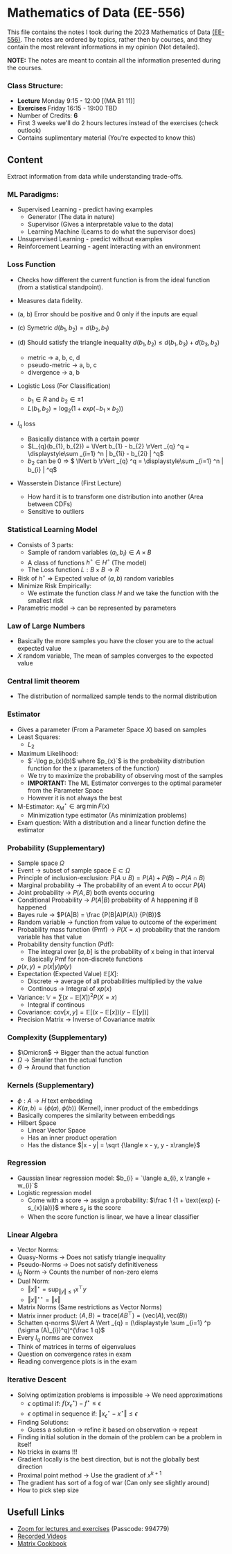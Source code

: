 # Mathematics of Data (EE-556)

This file contains the notes I took during the 2023 Mathematics of Data [(EE-556)](https://edu.epfl.ch/coursebook/en/mathematics-of-data-from-theory-to-computation-EE-556). The notes are ordered by topics, rather then by courses, and they contain the most relevant informations in my opinion (Not detailed).

**NOTE:** The notes are meant to contain all the information presented during the courses.

### Class Structure:
* **Lecture** Monday 9:15 - 12:00 [(MA B1 11)]
* **Exercises** Friday 16:15 - 19:00 TBD 
* Number of Credits: **6**
* First 3 weeks we'll do 2 hours lectures instead of the exercises (check outlook)
* Contains suplimentary material (You're expected to know this)

## Content

Extract information from data while understanding trade-offs.

### ML Paradigms:
* Supervised Learning - predict having examples
    * Generator (The data in nature)
    * Supervisor (Gives a interpretable value to the data)
    * Learning Machine (Learns to do what the supervisor does)
* Unsupervised Learning - predict without examples
* Reinforcement Learning - agent interacting with an environment

### Loss Function

* Checks how different the current function is from the ideal function (from a statistical standpoint).  
* Measures data fidelity.
* (a, b) Error should be positive and 0 only if the inputs are equal 
* (c) Symetric $`d(b_{1}, b_{2}) = d(b_{2}, b_{1})`$
* (d) Should satisfy the triangle inequality $`d(b_{1}, b_{2}) \le d(b_{1}, b_{3}) + d(b_{3}, b_{2})`$ 
    * metric -> a, b, c, d
    * pseudo-metric -> a, b, c
    * divergence -> a, b

* Logistic Loss (For Classification)
    * $`b_{1} \in R`$ and $`b_{2} \in \pm 1`$
    * $`L(b_{1}, b_{2}) = \log_{2} (1 + exp(-b_{1} \times b_{2}))`$ 
* $`l_{q}`$ loss
    * Basically distance with a certain power
    * $`L_{q}(b_{1}, b_{2}) = \lVert b_{1} - b_{2} \rVert _{q} ^q = \displaystyle\sum _{i=1} ^n | b_{1i} - b_{2i} | ^q`$ 
    * $`b_{2}`$ can be 0 => $` \lVert b \rVert _{q} ^q = \displaystyle\sum _{i=1} ^n | b_{i} | ^q`$
* Wasserstein Distance (First Lecture)
    * How hard it is to transform one distribution into another (Area between CDFs)
    * Sensitive to outliers

### Statistical Learning Model

* Consists of 3 parts:
    * Sample of random variables $`(a_{i}, b_{i}) \in A \times B`$ 
    * A class of functions $`h^\circ \in H^\circ`$ (The model)
    * The Loss function $`L: B \times B \rightarrow R`$
* Risk of $`h^\circ`$ => Expected value of $`(a, b)`$ random variables
* Minimize Risk Empirically:
    * We estimate the function class $H$ and we take the function with the smallest risk
* Parametric model -> can be represented by parameters

### Law of Large Numbers

* Basically the more samples you have the closer you are to the actual expected value
* $X$ random variable, The mean of samples converges to the expected value

### Central limit theorem

* The distribution of normalized sample tends to the normal distribution

### Estimator

* Gives a parameter (From a Parameter Space $X$) based on samples
* Least Squares:
    * $`L_{2}`$
* Maximum Likelihood:
    * $`-\log p_{x}(b)$ where $p_{x}`$ is the probability distribution function for the x (parameters of the function)
    * We try to maximize the probability of observing most of the samples
    * **IMPORTANT:** The ML Estimator converges to the optimal parameter from the Parameter Space
    * However it is not always the best 
* M-Estimator: $`x_{M}^\star \in \arg \min{F(x)}`$
    * Minimization type estimator (As minimization problems)
* Exam question: With a distribution and a linear function define the estimator

### Probability (Supplementary)

* Sample space $`\Omega`$
* Event -> subset of sample space $`E \subset \Omega`$
* Principle of inclusion-exclusion: $`P(A \cup B) = P(A) + P(B) - P(A \cap B)`$
* Marginal probability -> The probability of an event $`A`$ to occur $`P(A)`$
* Joint probability -> $`P(A, B)`$ both events occuring
* Conditional Probability ->  $`P(A|B)`$ probability of A happening if B happened
* Bayes rule -> $`P(A|B) = \frac {P(B|A)P(A)} {P(B)}`$
* Random variable -> function from value to outcome of the experiment
* Probability mass function (Pmf) -> $`P(X = x)`$ probability that the random variable has that value
* Probability density function (Pdf):
    * The integral over $`[a, b]`$ is the probability of x being in that interval
    * Basically Pmf for non-discrete functions
* $`p(x, y) = p(x|y)p(y)`$
* Expectation (Expected Value) $`\mathbb{E}[X]`$:
    * Discrete -> average of all probabilities multiplied by the value
    * Continous -> Integral of $`xp(x)`$
* Variance: $`\mathbb{V} = \sum {(x - \mathbb{E}[X])^2}P(X = x)`$
    * Integral if continous
* Covariance: $`\text{cov}[x, y] = \mathbb{E}[(x - \mathbb{E}[x])(y - \mathbb{E}[y])]`$
* Precision Matrix -> Inverse of Covariance matrix

### Complexity (Supplementary)

* $`\Omicron`$ -> Bigger than the actual function
* $`\Omega`$ -> Smaller than the actual function
* $`\Theta`$ -> Around that function

### Kernels (Supplementary)

* $`\phi: A \rightarrow H`$ text embedding
* $`K(a, b) = \langle \phi (a), \phi (b) \rangle`$ (Kernel), inner product of the embeddings
* Basically comperes the similarity between embeddings
* Hilbert Space
    * Linear Vector Space
    * Has an inner product operation
    * Has the distance $`|x - y| = \sqrt {\langle x - y, y - x\rangle}`$

### Regression

* Gaussian linear regression model: $b_{i} = `\langle a_{i}, x \rangle + w_{i}`$
* Logistic regression model
    * Come with a score -> assign a probability: $`\frac 1 {1 + \text{exp} (-s_{x}(a))}`$ where $`s_{x}`$ is the score
    * When the score function is linear, we have a linear classifier

### Linear Algebra

* Vector Norms:
* Quasy-Norms -> Does not satisfy triangle inequality
* Pseudo-Norms -> Does not satisfy definitiveness
* $`l_{0}`$ Norm -> Counts the number of non-zero elems
* Dual Norm:
    * $`\Vert x \Vert ^ \star = \text{sup}_{\Vert y \Vert \le 1} x^\top y`$
    * $`\Vert x \Vert ^ {\star \star} = \Vert x \Vert`$
* Matrix Norms (Same restrictions as Vector Norms)
* Matrix inner product: $`\langle A, B \rangle = \text{trace} (AB^\top) = \langle \text{vec}(A), \text{vec}(B) \rangle`$
* Schatten q-norms $`\Vert A \Vert _{q} = (\displaystyle \sum _{i=1} ^p (\sigma (A)_{i})^q)^{\frac 1 q}`$
* Every $`l_{q}`$ norms are convex
* Think of matrices in terms of eigenvalues
* Question on convergence rates in exam
* Reading convergence plots is in the exam

### Iterative Descent

* Solving optimization problems is impossible -> We need approximations
    * $`\epsilon`$ optimal if: $`f(x_{\epsilon} ^ \star) - f^\star \le \epsilon`$
    * $`\epsilon`$ optimal in sequence if: $`\Vert x_{\epsilon} ^ \star - x^\star \Vert \le \epsilon`$
* Finding Solutions:
    * Guess a solution -> refine it based on observation -> repeat
* Finding initial solution in the domain of the problem can be a problem in itself
* No tricks in exams !!!
* Gradient locally is the best direction, but is not the globally best direction
* Proximal point method -> Use the gradient of $`x^{k+1}`$
* The gradient has sort of a fog of war (Can only see slightly around)
* How to pick step size

## Usefull Links
* [Zoom for lectures and exercises](https://go.epfl.ch/mod-zoom) (Passcode: 994779)
* [Recorded Videos](https://mediaspace.epfl.ch/channel/EE-556%2BMathematics%2Bof%2Bdata%253A%2Bfrom%2Btheory%2Bto%2Bcomputation/30469)
* [Matrix Cookbook](https://www.math.uwaterloo.ca/~hwolkowi/matrixcookbook.pdf)
